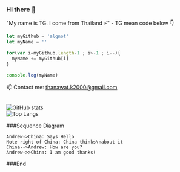 ### Hi there 👋
"My name is TG. I come from Thailand ⚡" - TG mean code below 👇

```javascript
let myGithub = 'algnot'   
let myName = ''

for(var i=myGithub.length-1 ; i>-1 ; i--){
  myName += myGithub[i]
}

console.log(myName)
```

 📫 Contact me: thanawat.k2000@gmail.com <br> <br>
 <!--
 ⚡ My website: www.tongog.com 
-->
![GitHub stats](https://github-readme-stats.vercel.app/api?username=algnot&show_icons) <br>
![Top Langs](https://github-readme-stats.vercel.app/api/top-langs/?username=algnot)


<!--
**algnot/algnot** is a ✨ _special_ ✨ repository because its `README.md` (this file) appears on your GitHub profile.
<hr>
 
Here are some ideas to get you started:

- 🔭 I’m currently working on ...
- 🌱 I’m currently learning ...
- 👯 I’m looking to collaborate on ...
- 🤔 I’m looking for help with ...
- 💬 Ask me about ...
- 📫 How to reach me: ...
- 😄 Pronouns: ...
- ⚡ Fun fact: ...
-->

###Sequence Diagram
                    
```seq
Andrew->China: Says Hello 
Note right of China: China thinks\nabout it 
China-->Andrew: How are you? 
Andrew->>China: I am good thanks!
```

###End

